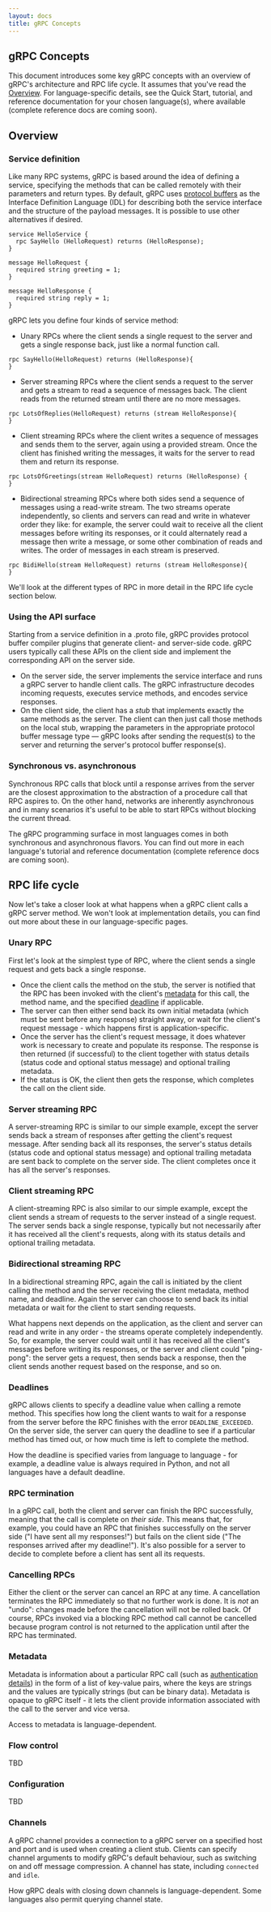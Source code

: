 ```yaml
---
layout: docs
title: gRPC Concepts
---
```


<h2 class="page-header">gRPC Concepts</h2>

<div id="toc"></div>

This document introduces some key gRPC concepts with an overview of gRPC's architecture and RPC life cycle. It assumes that you've read the [Overview](/docs/index.html). For language-specific details, see the Quick Start, tutorial, and reference documentation for your chosen language(s), where available (complete reference docs are coming soon).

## Overview

### Service definition

Like many RPC systems, gRPC is based around the idea of defining a service, specifying the methods that can be called remotely with their parameters and return types. By default, gRPC uses [protocol buffers](https://developers.google.com/protocol-buffers/) as the Interface Definition Language (IDL) for describing both the service interface and the structure of the payload messages. It is possible to use other alternatives if desired.

```
service HelloService {
  rpc SayHello (HelloRequest) returns (HelloResponse);
}

message HelloRequest {
  required string greeting = 1;
}

message HelloResponse {
  required string reply = 1;
}
```


gRPC lets you define four kinds of service method:

- Unary RPCs where the client sends a single request to the server and gets a single response back, just like a normal function call.

```
rpc SayHello(HelloRequest) returns (HelloResponse){
}
```

- Server streaming RPCs where the client sends a request to the server and gets a stream to read a sequence of messages back. The client reads from the returned stream until there are no more messages.

```
rpc LotsOfReplies(HelloRequest) returns (stream HelloResponse){
}
```

- Client streaming RPCs where the client writes a sequence of messages and sends them to the server, again using a provided stream. Once the client has finished writing the messages, it waits for the server to read them and return its response.

```
rpc LotsOfGreetings(stream HelloRequest) returns (HelloResponse) {
}
```

- Bidirectional streaming RPCs where both sides send a sequence of messages using a read-write stream. The two streams operate independently, so clients and servers can read and write in whatever order they like: for example, the server could wait to receive all the client messages before writing its responses, or it could alternately read a message then write a message, or some other combination of reads and writes. The order of messages in each stream is preserved.

```
rpc BidiHello(stream HelloRequest) returns (stream HelloResponse){
}
```

We'll look at the different types of RPC in more detail in the RPC life cycle section below.

### Using the API surface

Starting from a service definition in a .proto file, gRPC provides protocol buffer compiler plugins that generate client- and server-side code. gRPC users typically call these APIs on the client side and implement the corresponding API on the server side.

- On the server side, the server implements the service interface and runs a gRPC server to handle client calls. The gRPC infrastructure decodes incoming requests, executes service methods, and encodes service responses.
- On the client side, the client has a *stub* that implements exactly the same methods as the server. The client can then just call those methods on the local stub, wrapping the parameters in the appropriate protocol buffer message type — gRPC looks after sending the request(s) to the server and returning the server's protocol buffer response(s).


### Synchronous vs. asynchronous

Synchronous RPC calls that block until a response arrives from the server are the closest approximation to the abstraction of a procedure call that RPC aspires to. On the other hand, networks are inherently asynchronous and in many scenarios it's useful to be able to start RPCs without blocking the current thread.

The gRPC programming surface in most languages comes in both synchronous and asynchronous flavors. You can find out more in each language's tutorial and reference documentation (complete reference docs are coming soon).

## RPC life cycle

Now let's take a closer look at what happens when a gRPC client calls a gRPC server method. We won't look at implementation details, you can find out more about these in our language-specific pages.

### Unary RPC

First let's look at the simplest type of RPC, where the client sends a single request and gets back a single response.

- Once the client calls the method on the stub, the server is notified that the RPC has been invoked with the client's [metadata](#metadata) for this call, the method name, and the specified [deadline](#deadlines) if applicable.
- The server can then either send back its own initial metadata (which must be sent before any response) straight away, or wait for the client's request message - which happens first is application-specific.
- Once the server has the client's request message, it does whatever work is necessary to create and populate its response. The response is then returned (if successful) to the client together with status details (status code and optional status message) and optional trailing metadata.
- If the status is OK, the client then gets the response, which completes the call on the client side.

### Server streaming RPC

A server-streaming RPC is similar to our simple example, except the server sends back a stream of responses after getting the client's request message. After sending back all its responses, the server's status details (status code and optional status message) and optional trailing metadata are sent back to complete on the server side. The client completes once it has all the server's responses.

### Client streaming RPC

A client-streaming RPC is also similar to our simple example, except the client sends a stream of requests to the server instead of a single request. The server sends back a single response, typically but not necessarily after it has received all the client's requests, along with its status details and optional trailing metadata.

### Bidirectional streaming RPC

In a bidirectional streaming RPC, again the call is initiated by the client calling the method and the server receiving the client metadata, method name, and deadline. Again the server can choose to send back its initial metadata or wait for the client to start sending requests.

What happens next depends on the application, as the client and server can read and write in any order - the streams operate completely independently. So, for example, the server could wait until it has received all the client's messages before writing its responses, or the server and client could "ping-pong": the server gets a request, then sends back a response, then the client sends another request based on the response, and so on.

<a name="deadlines"></a>
### Deadlines

gRPC allows clients to specify a deadline value when calling a remote method. This specifies how long the client wants to wait for a response from the server before the RPC finishes with the error `DEADLINE_EXCEEDED`. On the server side, the server can query the deadline to see if a particular method has timed out, or how much time is left to complete the method.

How the deadline is specified varies from language to language - for example, a deadline value is always required in Python, and not all languages have a default deadline.


### RPC termination

In a gRPC call, both the client and server can finish the RPC successfully, meaning that the call is complete on *their side*. This means that, for example, you could have an RPC that finishes successfully on the server side ("I have sent all my responses!") but fails on the client side ("The responses arrived after my deadline!"). It's also possible for a server to decide to complete before a client has sent all its requests.

### Cancelling RPCs

Either the client or the server can cancel an RPC at any time. A cancellation terminates the RPC immediately so that no further work is done. It is *not* an "undo": changes made before the cancellation will not be rolled back. Of course, RPCs invoked via a blocking RPC method call cannot be cancelled because program control is not returned to the application until after the RPC has terminated.

<a name="metadata"></a>
### Metadata

Metadata is information about a particular RPC call (such as <a href="/docs/guides/auth.html">authentication details</a>) in the form of a list of key-value pairs, where the keys are strings and the values are typically strings (but can be binary data). Metadata is opaque to gRPC itself - it lets the client provide information associated with the call to the server and vice versa.

Access to metadata is language-dependent.

### Flow control

TBD

### Configuration

TBD

### Channels

A gRPC channel provides a connection to a gRPC server on a specified host and port and is used when creating a client stub. Clients can specify channel arguments to modify gRPC's default behaviour, such as switching on and off message compression. A channel has state, including <code>connected</code> and <code>idle</code>.

How gRPC deals with closing down channels is language-dependent. Some languages also permit querying channel state.


